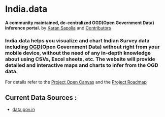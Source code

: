 # India.data
**A community maintained, de-centralized OGD(Open Government Data) inference portal.**
by [Karan Sapolia](https://karansapolia.github.io) and [Contributors]()


### India.data helps you visualize and chart Indian Survey data including [OGD](https://data.gov.in)(Open Government Data) without right from your mobile device, without the need of any in-depth knowledge about using CSVs, Excel sheets, etc. The website will provide detailed and interactive maps and charts to infer from the OGD data.

For details refer to the [Project Open Canvas](https://docs.google.com/presentation/d/1VW1mZcP9nKQVwNfgyFIiw2fk8GWuK8TKlp9soRZB-Qo/edit#slide=id.p) and the [Project Roadmap](https://github.com/karansapolia/India.data/projects/1)

## Current Data Sources :
+ [data.gov.in](https://data.gov.in)
